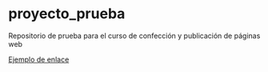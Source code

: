 # proyecto_prueba
Repositorio de prueba para el curso de confección y publicación de páginas web

[Ejemplo de enlace](wwww.google.com)
